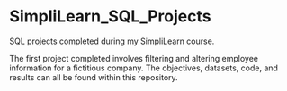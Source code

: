 # SimpliLearn_SQL_Projects
SQL projects completed during my SimpliLearn course.

The first project completed involves filtering and altering employee information for a fictitious company.
The objectives, datasets, code, and results can all be found within this repository.
